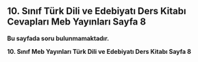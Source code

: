 ## 10. Sınıf Türk Dili ve Edebiyatı Ders Kitabı Cevapları Meb Yayınları Sayfa 8

**Bu sayfada soru bulunmamaktadır.**

**10. Sınıf Meb Yayınları Türk Dili ve Edebiyatı Ders Kitabı Sayfa 8**